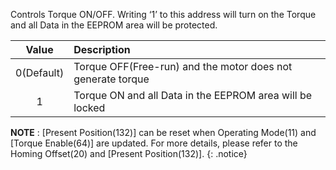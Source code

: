 Controls Torque ON/OFF. Writing ‘1’ to this address will turn on the Torque and all Data in the EEPROM area will be protected.

| Value | Description     |
| :-------------: | :------------- |
|0(Default)|Torque OFF(Free-run) and the motor does not generate torque|
|1|Torque ON and all Data in the EEPROM area will be locked|

**NOTE** : [Present Position(132)] can be reset when Operating Mode(11) and [Torque Enable(64)] are updated. For more details, please refer to the Homing Offset(20) and [Present Position(132)].
{: .notice}
